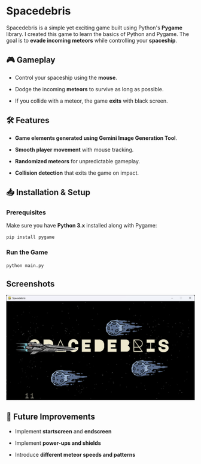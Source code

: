 # Spacedebris

Spacedebris is a simple yet exciting game built using Python's **Pygame** library. I created this game to learn the basics of Python and Pygame.
The goal is to **evade incoming meteors** while controlling your **spaceship**.

## 🎮 Gameplay

* Control your spaceship using the **mouse**.

* Dodge the incoming **meteors** to survive as long as possible.

* If you collide with a meteor, the game **exits** with black screen.

## 🛠 Features

* **Game elements generated using Gemini Image Generation Tool**.

* **Smooth player movement** with mouse tracking.

* **Randomized meteors** for unpredictable gameplay.

* **Collision detection** that exits the game on impact.

## 📥 Installation & Setup

### Prerequisites

Make sure you have **Python 3.x** installed along with Pygame:

```
pip install pygame
```
### Run the Game

```
python main.py
```

## Screenshots

![Gameplay](Screenshot.png)

## 🚀 Future Improvements

* Implement **startscreen** and **endscreen**

* Implement **power-ups and shields**

* Introduce **different meteor speeds and patterns**
